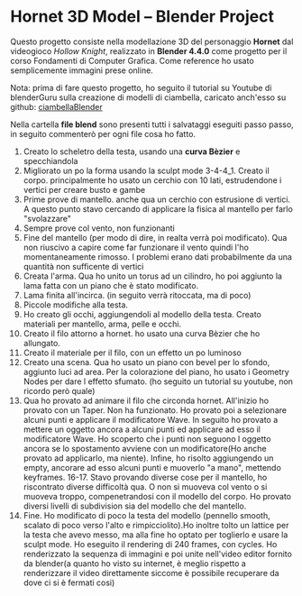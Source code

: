 # Hornet 3D Model – Blender Project

Questo progetto consiste nella modellazione 3D del personaggio **Hornet** dal videogioco *Hollow Knight*, realizzato in **Blender 4.4.0** come progetto per il corso Fondamenti di Computer Grafica. Come reference ho usato semplicemente immagini prese online.

Nota: prima di fare questo progetto, ho seguito il tutorial su Youtube di blenderGuru sulla creazione di modelli di ciambella, caricato anch'esso su github: [ciambellaBlender](https://github.com/FedericoCerra/ciambelleBlender)

Nella cartella **file blend** sono presenti tutti i salvataggi eseguiti passo passo, in seguito commenterò per ogni file cosa ho fatto.

1. Creato lo scheletro della testa, usando una **curva Bèzier** e specchiandola
2. Migliorato un po la forma usando la sculpt mode
3-4-4_1. Creato il corpo. principalmente ho usato un cerchio con 10 lati, estrudendone i vertici per creare busto e gambe
5. Prime prove di mantello. anche qua un cerchio con estrusione di vertici. A questo punto stavo cercando di applicare la fisica al mantello per farlo "svolazzare"
6. Sempre prove col vento, non funzionanti
7. Fine del mantello (per modo di dire, in realta verrà poi modificato). Qua non riuscivo a capire come far funzionare il vento quindi l'ho momentaneamente rimosso. I problemi erano dati probabilmente da una quantità non sufficente di vertici
8. Creata l'arma. Qua ho unito un torus ad un cilindro, ho poi aggiunto la lama fatta con un piano che è stato modificato.
9. Lama finita all'incirca. (in seguito verrà ritoccata, ma di poco)
10. Piccole modifiche alla testa.
11. Ho creato gli occhi, aggiungendoli al modello della testa. Creato materiali per mantello, arma, pelle e occhi.
12. Creato il filo attorno a hornet. ho usato una curva Bèzier che ho allungato.
13. Creato il materiale per il filo, con un effetto un po luminoso
14. Creato una scena. Qua ho usato un piano con bevel per lo sfondo, aggiunto luci ad area. Per la colorazione del piano, ho usato i Geometry Nodes per dare l effetto sfumato. (ho seguito un tutorial su youtube, non ricordo però quale)
15. Qua ho provato ad animare il filo che circonda hornet. All'inizio ho provato con un Taper. Non ha funzionato. Ho provato poi a selezionare alcuni punti e applicare il modificatore Wave. In seguito ho provato a mettere un oggetto ancora a alcuni punti ed applicare ad esso il modificatore Wave. Ho scoperto che i punti non seguono l oggetto ancora se lo spostamento avviene con un modificatore(Ho anche provato ad applicarlo, ma niente). Infine, ho risolto aggiungendo un empty, ancorare ad esso alcuni punti e muoverlo "a mano", mettendo keyframes.
16-17. Stavo provando diverse cose per il mantello, ho riscontrato diverse difficoltà qua. O non si muoveva col vento o si muoveva troppo, compenetrandosi con il modello del corpo. Ho provato diversi livelli di subdivision sia del modello che del mantello.
18. Fine. Ho modificato di poco la testa del modello (pennello smooth, scalato di poco verso l'alto e rimpicciolito).Ho inoltre tolto un lattice per la testa che avevo messo, ma alla fine ho optato per toglierlo e usare la sculpt mode. Ho eseguito il rendering di 240 frames, con cycles. Ho renderizzato la sequenza di immagini e poi unite nell'video editor fornito da blender(a quanto ho visto su internet, è meglio rispetto a renderizzare il video direttamente siccome è possibile recuperare da dove ci si è fermati cosi)

